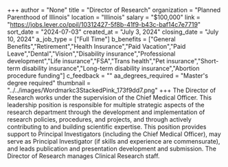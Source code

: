 +++
author = "None"
title = "Director of Research"
organization = "Planned Parenthood of Illinois"
location = "Illinois"
salary = "$100,000"
link = "https://jobs.lever.co/ppil/10312427-5f8b-41f9-b43c-baf14c7e7719"
sort_date = "2024-07-03"
created_at = "July 3, 2024"
closing_date = "July 10, 2024"
a_job_type = ["Full Time"]
b_benefits = ["General Benefits","Retirement","Health Insurance","Paid Vacation","Paid Leave","Dental","Vision","Disability insurance","Professional development","Life insurance","FSA","Trans health","Pet insurance","Short-term disability insurance","Long-term disability insurance","Abortion procedure funding"]
c_feedback = ""
aa_degrees_required = "Master's degree required"
thumbnail = "../../images/Wordmarkc3StackedPink_173f9dd7.png"
+++
The Director of Research works under the supervision of the Chief Medical Officer. This leadership position is responsible for multiple strategic aspects of the research department through the development and implementation of research policies, procedures, and projects, and through actively contributing to and building scientific expertise. This position provides support to Principal Investigators (including the Chief Medical Officer), may serve as Principal Investigator (if skills and experience are commensurate), and leads publication and presentation development and submission. The Director of Research manages Clinical Research staff. 